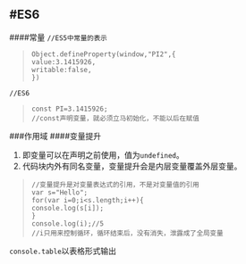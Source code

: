 #ES6
---
####常量
`//ES5中常量的表示`
>     Object.defineProperty(window,"PI2",{
>     value:3.1415926,
>     writable:false,
>     })


`//ES6`
>     const PI=3.1415926;
>     //const声明变量，就必须立马初始化，不能以后在赋值 

###作用域
####变量提升

1. 即变量可以在声明之前使用，值为`undefined`。
2. 代码块内外有同名变量，变量提升会是内层变量覆盖外层变量。

>     //变量提升是对变量表达式的引用，不是对变量值的引用
>     var s="Hello";
>     for(var i=0;i<s.length;i++){
>     console.log(s[i]);
>     }
>     console.log(i);//5
>     //i只用来控制循环，循环结束后，没有消失，泄露成了全局变量


`console.table`以表格形式输出